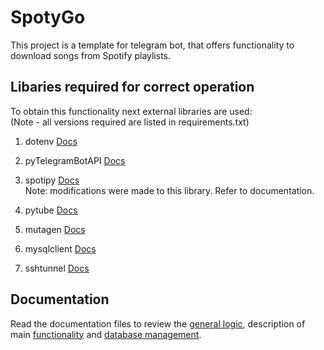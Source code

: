 # SpotyGo
This project is a template for telegram bot, that offers functionality to download songs from Spotify playlists.

## Libaries required for correct operation

To obtain this functionality next external libraries are used:  
(Note - all versions required are listed in requirements.txt) 

1. dotenv [Docs](https://pypi.org/project/python-dotenv)  
    
2. pyTelegramBotAPI [Docs](https://pypi.org/project/pyTelegramBotAPI/)

3. spotipy [Docs](https://pypi.org/project/spotipy/)  
   Note: modifications were made to this library. Refer to documentation.

4. pytube [Docs](https://pypi.org/project/pytube/)  
 
5. mutagen [Docs](https://pypi.org/project/mutagen/)  
  
6. mysqlclient [Docs](https://pypi.org/project/mysqlclient/)

7. sshtunnel [Docs](https://pypi.org/project/sshtunnel/)

## Documentation
Read the documentation files to review the [general logic](docs_general.txt), description of main [functionality](docs_functionality.txt) 
and [database management](docs_database.txt).



